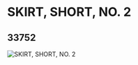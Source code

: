 # SKIRT, SHORT, NO. 2
## 33752
![SKIRT, SHORT, NO. 2](https://lc-www-live-s.legocdn.com/media/bricks/5/2/6190168.jpg)